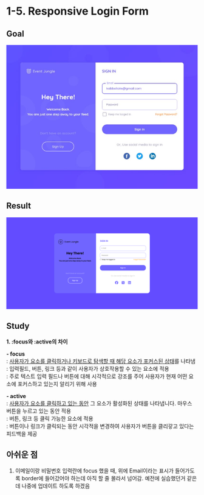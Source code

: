 # 1-5. Responsive Login Form

## Goal

<img src="img/goal.jpg">

## Result

<img src="img/result.png">

## Study

**1. :focus와 :active의 차이**

**- focus**  
 : <u>사용자가 요소를 클릭하거나 키보드로 탐색할 때 해당 요소가 포커스된 상태</u>를 나타냄  
 : 입력필드, 버튼, 링크 등과 같이 사용자가 상호작용할 수 있는 요소에 적용  
 : 주로 텍스트 입력 필드나 버튼에 대해 시각적으로 강조를 주어 사용자가 현재 어떤 요소에 포커스하고 있는지 알리기 위해 사용

**- active**  
 : <u>사용자가 요소를 클릭하고 있는 동안</u> 그 요소가 활성화된 상태를 나타냅니다. 마우스 버튼을 누르고 있는 동안 적용  
 : 버튼, 링크 등 클릭 가능한 요소에 적용  
 : 버튼이나 링크가 클릭되는 동안 시각적을 변경하여 사용자가 버튼을 클리갛고 있다는 피드백을 제공

## 아쉬운 점

1. 이메일이랑 비밀번호 입력란에 focus 했을 때, 위에 Email이라는 표시가 들어가도록 border에 들어갔어야 하는데 아직 할 줄 몰라서 넘어감. 예전에 실습했던거 같은데 나중에 업데이트 하도록 하겠음
